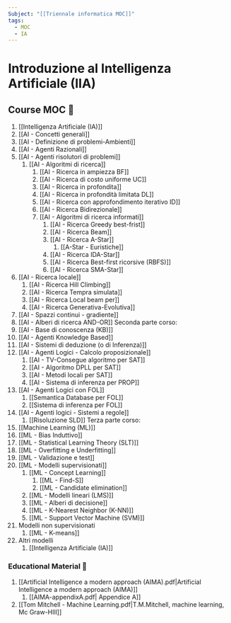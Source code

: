 ```yaml
---
Subject: "[[Triennale informatica MOC]]"
tags:
  - MOC
  - IA
---
```


# Introduzione al Intelligenza Artificiale (IIA)

## Course MOC  📒
1. [[Intelligenza Artificiale (IA)]]
2. [[AI - Concetti generali]]
3. [[AI - Definizione di problemi-Ambienti]]
4. [[AI - Agenti Razionali]]
5. [[AI - Agenti risolutori di problemi]]
	1. [[AI - Algoritmi di ricerca]]
		1. [[AI - Ricerca in ampiezza BF]]
		2. [[AI - Ricerca di costo uniforme UC]]
		3. [[AI - Ricerca in profondita]] 
		4. [[AI - Ricerca in profondità limitata DL]] 
		5. [[AI - Ricerca con approfondimento iterativo ID]] 
		6. [[AI - Ricerca Bidirezionale]]
		7. [[AI - Algoritmi di ricerca informati]]
			1. [[AI - Ricerca Greedy best-frist]]
			2. [[AI - Ricerca Beam]]
			3. [[AI - Ricerca A-Star]]
				1. [[A-Star - Euristiche]]
			4. [[AI - Ricerca IDA-Star]]
			5. [[AI - Ricerca Best-first ricorsive (RBFS)]]
			6. [[AI - Ricerca SMA-Star]]
6. [[AI - Ricerca locale]]
	1. [[AI - Ricerca Hill Climbing]]
	2. [[AI - Ricerca Tempra simulata]]
	3. [[AI - Ricerca Local beam per]]
	4. [[AI - Ricerca Generativa-Evolutiva]]
7. [[AI - Spazzi continui - gradiente]]
8. [[AI - Alberi di ricerca AND-OR]]
Seconda parte corso:
1. [[AI - Base di conoscenza (KB)]]
2. [[AI - Agenti Knowledge Based]]
3. [[AI - Sistemi di deduzione (o di Inferenza)]]
4. [[AI - Agenti Logici - Calcolo proposizionale]]
	1. [[AI - TV-Consegue algoritmo per SAT]]
	2. [[AI - Algoritmo DPLL per SAT]]
	3. [[AI - Metodi locali per SAT]]
	4. [[AI - Sistema di inferenza per PROP]]
5. [[AI - Agenti Logici con FOL]]
	1. [[Semantica Database per FOL]]
	2. [[Sistema di inferenza per FOL]]
6. [[AI - Agenti logici - Sistemi a regole]]
	1. [[Risoluzione SLD]]
Terza parte corso:
1. [[Machine Learning (ML)]]
2. [[ML - Bias Induttivo]]
3. [[ML - Statistical Learning Theory (SLT)]]
4. [[ML - Overfitting e Underfitting]]
5. [[ML - Validazione e test]]
6. [[ML - Modelli supervisionati]]
	1. [[ML - Concept Learning]]
		1. [[ML - Find-S]]
		2. [[ML - Candidate elimination]]
	2. [[ML - Modelli lineari (LMS)]]
	3. [[ML - Alberi di decisione]]
	4. [[ML - K-Nearest Neighbor (K-NN)]]
	5. [[ML - Support Vector Machine (SVM)]]
7. Modelli non supervisionati 
	1. [[ML - K-means]]
8. Altri modelli
	1. [[Intelligenza Artificiale (IA)]]


### Educational Material 🧱
1. [[Artificial Intelligence a modern approach (AIMA).pdf|Artificial Intelligence a modern approach (AIMA)]]
	1. [[AIMA-appendixA.pdf| Appendice A]]
2. [[Tom Mitchell - Machine Learning.pdf|T.M.Mitchell, machine learning, Mc Graw-HIll]]